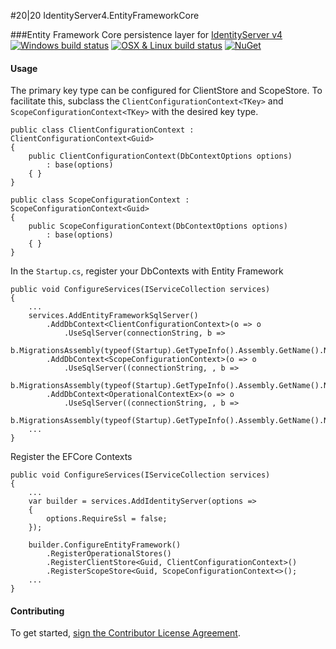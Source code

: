 #20|20 IdentityServer4.EntityFrameworkCore

###Entity Framework Core persistence layer for [IdentityServer v4](https://github.com/IdentityServer/IdentityServer4)
[![Windows build status](https://ci.appveyor.com/api/projects/status/wnvka7rjwx66wjk5/branch/master?svg=true)](https://ci.appveyor.com/project/2020IP/twentytwenty-identityserver4-entityframework7/branch/master)
[![OSX & Linux build status](https://travis-ci.org/2020IP/TwentyTwenty.IdentityServer4.EntityFrameworkCore.svg?branch=master)](https://travis-ci.org/2020IP/TwentyTwenty.IdentityServer4.EntityFrameworkCore)
[![NuGet](https://img.shields.io/nuget/v/TwentyTwenty.IdentityServer4.EntityFrameworkCore.svg)](https://www.nuget.org/packages/TwentyTwenty.IdentityServer4.EntityFrameworkCore/)

#### Usage
The primary key type can be configured for ClientStore and ScopeStore.  To facilitate this, subclass the `ClientConfigurationContext<TKey>` and `ScopeConfigurationContext<TKey>` with the desired key type.
```
public class ClientConfigurationContext : ClientConfigurationContext<Guid>
{
	public ClientConfigurationContext(DbContextOptions options)
		: base(options)
	{ }
}

public class ScopeConfigurationContext : ScopeConfigurationContext<Guid>
{
	public ScopeConfigurationContext(DbContextOptions options)
		: base(options)
	{ }
}
```
In the `Startup.cs`, register your DbContexts with Entity Framework
```
public void ConfigureServices(IServiceCollection services)
{
	...
	services.AddEntityFrameworkSqlServer()
		.AddDbContext<ClientConfigurationContext>(o => o
			.UseSqlServer(connectionString, b =>
			b.MigrationsAssembly(typeof(Startup).GetTypeInfo().Assembly.GetName().Name)))
		.AddDbContext<ScopeConfigurationContext>(o => o
			.UseSqlServer((connectionString, , b =>
			b.MigrationsAssembly(typeof(Startup).GetTypeInfo().Assembly.GetName().Name)))
		.AddDbContext<OperationalContextEx>(o => o
			.UseSqlServer((connectionString, , b =>
			b.MigrationsAssembly(typeof(Startup).GetTypeInfo().Assembly.GetName().Name)));
	...
}
```
Register the EFCore Contexts
```
public void ConfigureServices(IServiceCollection services)
{
	...
	var builder = services.AddIdentityServer(options =>
	{
		options.RequireSsl = false;
	});

	builder.ConfigureEntityFramework()
		.RegisterOperationalStores()
		.RegisterClientStore<Guid, ClientConfigurationContext>()
		.RegisterScopeStore<Guid, ScopeConfigurationContext<>();
	...
}
```
#### Contributing
To get started, [sign the Contributor License Agreement](https://www.clahub.com/agreements/2020IP/TwentyTwenty.IdentityServer4.EntityFrameworkCore).
